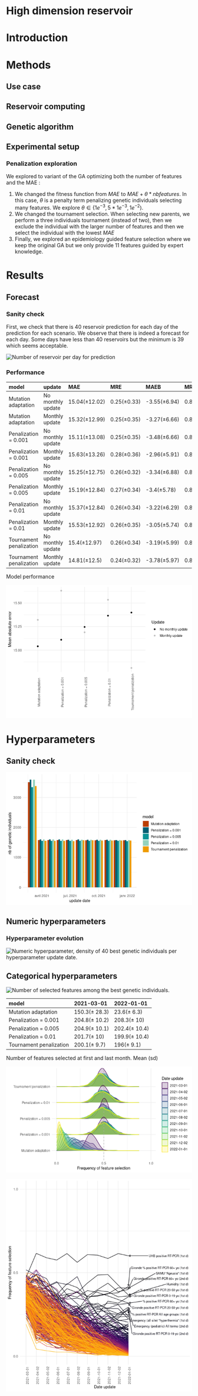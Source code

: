 # High dimension reservoir


<script src="results_high_dim_rc_exp2_files/libs/kePrint-0.0.1/kePrint.js"></script>
<link href="results_high_dim_rc_exp2_files/libs/lightable-0.0.1/lightable.css" rel="stylesheet" />


# Introduction

# Methods

## Use case

## Reservoir computing

## Genetic algorithm

## Experimental setup

### Penalization exploration

We explored to variant of the GA optimizing both the number of features
and the MAE :

1)  We changed the fitness function from $MAE$ to
    $MAE + \theta * nbfeatures$. In this case, $\theta$ is a penalty
    term penalizing genetic individuals selecting many features. We
    explore $\theta \in \{1e^{-3}, 5*1e^{-3}, 1e^{-2})$.
2)  We changed the tournament selection. When selecting new parents, we
    perform a three individuals tournament (instead of two), then we
    exclude the individual with the larger number of features and then
    we select the individual with the lowest $MAE$
3)  Finally, we explored an epidemiology guided feature selection where
    we keep the original GA but we only provide 11 features guided by
    expert knowledge.

# Results

## Forecast

### Sanity check

First, we check that there is 40 reservoir prediction for each day of
the prediction for each scenario. We observe that there is indeed a
forecast for each day. Some days have less than 40 reservoirs but the
minimum is 39 which seems acceptable.

![Number of reservoir per day for
prediction](results_high_dim_rc_exp2_files/figure-commonmark/sanitycheck-1.png)

### Performance

| model | update | MAE | MRE | MAEB | MREB |
|:---|:---|:---|:---|:---|:---|
| Mutation adaptation | No monthly update | 15.04(±12.02) | 0.25(±0.33) | -3.55(±6.94) | 0.85(±1.47) |
| Mutation adaptation | Monthly update | 15.32(±12.99) | 0.25(±0.35) | -3.27(±6.66) | 0.86(±1.34) |
| Penalization = 0.001 | No monthly update | 15.11(±13.08) | 0.25(±0.35) | -3.48(±6.66) | 0.84(±0.84) |
| Penalization = 0.001 | Monthly update | 15.63(±13.26) | 0.28(±0.36) | -2.96(±5.91) | 0.86(±1.61) |
| Penalization = 0.005 | No monthly update | 15.25(±12.75) | 0.26(±0.32) | -3.34(±6.88) | 0.84(±1.74) |
| Penalization = 0.005 | Monthly update | 15.19(±12.84) | 0.27(±0.34) | -3.4(±5.78) | 0.84(±0.99) |
| Penalization = 0.01 | No monthly update | 15.37(±12.84) | 0.26(±0.34) | -3.22(±6.29) | 0.87(±1.42) |
| Penalization = 0.01 | Monthly update | 15.53(±12.92) | 0.26(±0.35) | -3.05(±5.74) | 0.87(±1.07) |
| Tournament penalization | No monthly update | 15.4(±12.97) | 0.26(±0.34) | -3.19(±5.99) | 0.86(±1.42) |
| Tournament penalization | Monthly update | 14.81(±12.5) | 0.24(±0.32) | -3.78(±5.97) | 0.84(±1.25) |

Model performance

![](results_high_dim_rc_exp2_files/figure-commonmark/lineperf-1.png)

# Hyperparameters

## Sanity check

![](results_high_dim_rc_exp2_files/figure-commonmark/unnamed-chunk-5-1.png)

## Numeric hyperparameters

### Hyperparameter evolution

![Numeric hyperparameter, density of 40 best genetic individuals per
hyperparameter update
date.](results_high_dim_rc_exp2_files/figure-commonmark/unnamed-chunk-6-1.png)

## Categorical hyperparameters

![Number of selected features among the best genetic
individuals.](results_high_dim_rc_exp2_files/figure-commonmark/unnamed-chunk-7-1.png)

| model                   | 2021-03-01    | 2022-01-01    |
|:------------------------|:--------------|:--------------|
| Mutation adaptation     | 150.3(± 28.3) | 23.6(± 6.3)   |
| Penalization = 0.001    | 204.8(± 10.2) | 208.3(± 10)   |
| Penalization = 0.005    | 204.9(± 10.1) | 202.4(± 10.4) |
| Penalization = 0.01     | 201.7(± 10)   | 199.9(± 10.4) |
| Tournament penalization | 200.1(± 9.7)  | 196(± 9.1)    |

Number of features selected at first and last month. Mean (sd)

![](results_high_dim_rc_exp2_files/figure-commonmark/freqselectionfeatures-1.png)

<!-- ```{r fig.height=8} -->
<!-- df_plot <- df_freq_selection |>  -->
<!--   filter(model == "Epidemio") |>  -->
<!--   group_by(name) |>  -->
<!--   mutate(mean_prop = sum(value*(last_used_observation == "2022-01-01"))) |> -->
<!--   ungroup() |>  -->
<!--   mutate(name = FctCleanFeaturesName(name), -->
<!--          name = as.factor(name), -->
<!--          name = forcats::fct_reorder(name, -mean_prop), -->
<!--          deriv = grepl(name, pattern = "(1st d)"), -->
<!--          deriv = factor(deriv, -->
<!--                         levels = c(F,T), -->
<!--                         labels = c("Raw", "1st derivative"))) -->
<!-- ggplot(data = df_plot, -->
<!--        mapping = aes(y = value, -->
<!--                      x = last_used_observation, -->
<!--                      group = name, -->
<!--                      label = name, -->
<!--                      color = name)) + -->
<!--   geom_line() + -->
<!--   geom_text_repel(data = df_plot |>  -->
<!--                     filter(last_used_observation == "2022-01-01"), -->
<!--                   size = 3, -->
<!--                   nudge_x = 6, -->
<!--                   direction = "y", -->
<!--                   force = 5, -->
<!--                   arrow = arrow(length = unit(0.01, "npc"), type = "closed")) + -->
<!--   scale_y_continuous(breaks = c(0,.5,1), limits = c(0,1)) + -->
<!--   scale_color_viridis_d(option = "B", end = 0.85) + -->
<!--   theme_minimal() + -->
<!--   theme(axis.text.x = element_text(angle = 90), -->
<!--         legend.position = "none") + -->
<!--   labs(y = "Frequency of feature selection", -->
<!--        x = "Date update") -->
<!-- ``` -->

![](results_high_dim_rc_exp2_files/figure-commonmark/unnamed-chunk-9-1.png)
